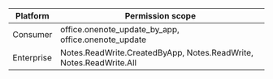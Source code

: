 | Platform | Permission scope |
|------|------|
| Consumer | office.onenote_update_by_app, office.onenote_update |
| Enterprise | Notes.ReadWrite.CreatedByApp, Notes.ReadWrite, Notes.ReadWrite.All |  